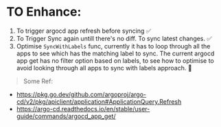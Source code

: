 # TO Enhance:

1. To trigger argocd app refresh before syncing ✅
2. To Trigger Sync again untill there's no diff. To sync latest changes. ✅
3. Optimise `SyncWithLabels` func, currently it has to loop through all the apps to see which has the matching label to sync. 
The current argocd app get has no filter option based on labels, to see how to optimise to avoid looking through all apps to sync with labels approach. 🚨
> Some Ref:
- https://pkg.go.dev/github.com/argoproj/argo-cd/v2/pkg/apiclient/application#ApplicationQuery.Refresh
- https://argo-cd.readthedocs.io/en/stable/user-guide/commands/argocd_app_get/